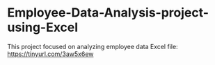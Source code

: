 # Employee-Data-Analysis-project-using-Excel
This project focused on analyzing employee data 
Excel file:
https://tinyurl.com/3aw5x6ew

